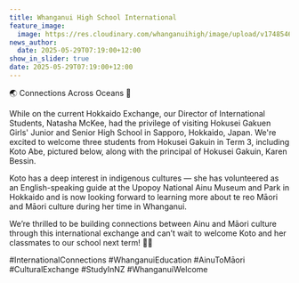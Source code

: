 ```yaml
---
title: Whanganui High School International
feature_image:
  image: https://res.cloudinary.com/whanganuihigh/image/upload/v1748546347/News/tashjap.jpg
news_author:
  date: 2025-05-29T07:19:00+12:00
show_in_slider: true
date: 2025-05-29T07:19:00+12:00
---
```

🌏 Connections Across Oceans 🌿

While on the current Hokkaido Exchange, our Director of International Students, Natasha McKee, had the privilege of visiting Hokusei Gakuen Girls' Junior and Senior High School in Sapporo, Hokkaido, Japan. We're excited to welcome three students from Hokusei Gakuin in Term 3, including Koto Abe, pictured below, along with the principal of Hokusei Gakuin, Karen Bessin. 

Koto has a deep interest in indigenous cultures — she has volunteered as an English-speaking guide at the Upopoy National Ainu Museum and Park in Hokkaido and is now looking forward to learning more about te reo Māori and Māori culture during her time in Whanganui.

We’re thrilled to be building connections between Ainu and Māori culture through this international exchange and can’t wait to welcome Koto and her classmates to our school next term! 🌿🤝

\#InternationalConnections #WhanganuiEducation #AinuToMāori #CulturalExchange #StudyInNZ #WhanganuiWelcome
